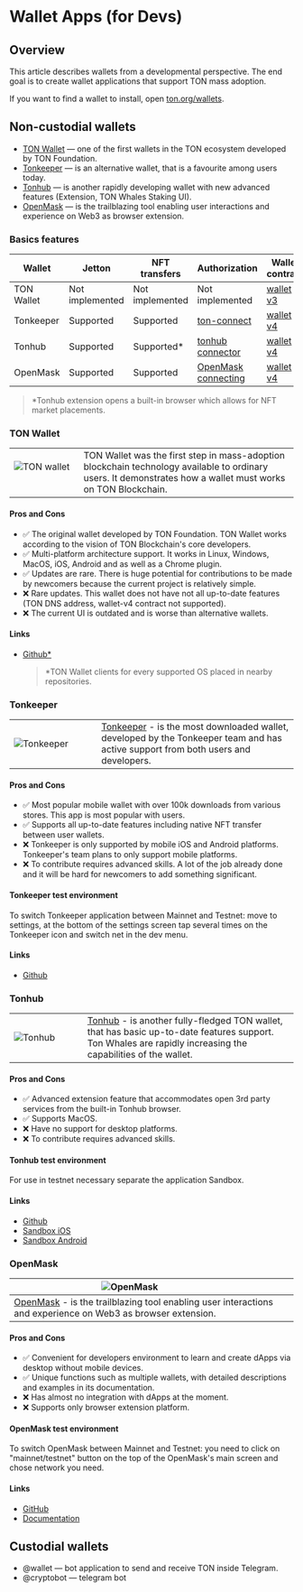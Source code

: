 # Wallet Apps (for Devs)

## Overview

This article describes wallets from a developmental perspective. The end goal  is to create wallet applications that support TON mass adoption.

If you want to find a wallet to install, open [ton.org/wallets](https://ton.org/wallets).

## Non-custodial wallets

* [TON Wallet](https://chrome.google.com/webstore/detail/ton-wallet/nphplpgoakhhjchkkhmiggakijnkhfnd) — one of the first wallets in the TON ecosystem developed by TON Foundation.
* [Tonkeeper](https://tonkeeper.com/) — is an alternative wallet, that is a favourite among users today. 
* [Tonhub](https://tonhub.com/) — is another rapidly developing wallet with new advanced features (Extension, TON Whales Staking UI). 
* [OpenMask](https://www.openmask.app/) — is the trailblazing tool enabling user interactions and experience on Web3 as browser extension.

### Basics features
| Wallet     | Jetton          | NFT transfers   | Authorization                                                                                  | Wallet contract                                                                                               |
|------------|-----------------|-----------------|------------------------------------------------------------------------------------------------|---------------------------------------------------------------------------------------------------------------|
| TON Wallet | Not implemented | Not implemented | Not implemented                                                                                | [wallet v3](https://github.com/ton-blockchain/ton/blob/master/crypto/smartcont/wallet3-code.fc)               |
| Tonkeeper  | Supported       | Supported       | [ton-connect](https://github.com/tonkeeper/ton-connect)                                        | [wallet v4](https://github.com/ton-blockchain/wallet-contract/tree/3fd1d7ae39f1c46ec1f2be54c4040d8d87505e0f)  |
| Tonhub     | Supported       | Supported*      | [tonhub connector](https://developers.tonhub.com/docs/apps)                                    | [wallet v4](https://github.com/ton-blockchain/wallet-contract/tree/3fd1d7ae39f1c46ec1f2be54c4040d8d87505e0f)  |
| OpenMask   | Supported       | Supported       | [OpenMask connecting](https://www.openmask.app/docs/getting-started#connecting-to-openmask)    | [wallet v4](https://github.com/ton-blockchain/wallet-contract/tree/3fd1d7ae39f1c46ec1f2be54c4040d8d87505e0f)  |



  > *Tonhub extension opens a built-in browser which allows for NFT market placements.


### TON Wallet

|                                                                                                                                                                                                                       |                                                                                                                                                            |
|-----------------------------------------------------------------------------------------------------------------------------------------------------------------------------------------------------------------------|------------------------------------------------------------------------------------------------------------------------------------------------------------|
| &nbsp; &nbsp; &nbsp; &nbsp;&nbsp; &nbsp; &nbsp; &nbsp;![TON wallet](/img/docs/TonWallet.png?raw=true) &nbsp; &nbsp; &nbsp; &nbsp; &nbsp; &nbsp; &nbsp; &nbsp; &nbsp; &nbsp; &nbsp; &nbsp; &nbsp; &nbsp; &nbsp; &nbsp; | TON Wallet was the first step in mass-adoption blockchain technology available to ordinary users. It demonstrates how a wallet must works on TON Blockchain. |


#### Pros and Cons
- ✅ The original wallet developed by TON Foundation. TON Wallet works according to the vision of TON Blockchain's core developers.
- ✅ Multi-platform architecture support. It works in Linux, Windows, MacOS, iOS, Android and as well as a Chrome plugin.
- ✅ Updates are rare. There is huge potential for contributions to be made by newcomers because the current project is relatively simple.
- ❌ Rare updates. This wallet does not have not all up-to-date features (TON DNS address, wallet-v4 contract not supported).
- ❌ The current UI is outdated and is worse than alternative wallets.
 
#### Links
- [Github*](https://github.com/ton-blockchain/wallet-ios)

  > *TON Wallet clients for every supported OS placed in nearby repositories.

### Tonkeeper


|                                                                                                                                                                                                                      |                                                                                                                                                            |
|----------------------------------------------------------------------------------------------------------------------------------------------------------------------------------------------------------------------|------------------------------------------------------------------------------------------------------------------------------------------------------------|
| &nbsp; &nbsp; &nbsp; &nbsp;&nbsp; &nbsp; &nbsp; &nbsp;![Tonkeeper](/img/docs/Tonkeeper.png?raw=true) &nbsp; &nbsp; &nbsp; &nbsp; &nbsp; &nbsp; &nbsp; &nbsp; &nbsp; &nbsp; &nbsp; &nbsp; &nbsp; &nbsp; &nbsp; &nbsp; | [Tonkeeper](https://tonkeeper.com/) - is the most downloaded wallet, developed by the Tonkeeper team and has active support from both users and developers.   |

#### Pros and Cons
- ✅ Most popular mobile wallet with over 100k downloads from various stores. This app is most popular with users.
- ✅ Supports all up-to-date features including native NFT transfer between user wallets.
- ❌ Tonkeeper is only supported by mobile iOS and Android platforms. Tonkeeper's team plans to only support mobile platforms.
- ❌ To contribute requires advanced skills. A lot of the job already done and it will be hard for newcomers to add something significant.

#### Tonkeeper test environment
To switch Tonkeeper application between Mainnet and Testnet: move to settings, at the bottom of the settings screen tap several times on the Tonkeeper icon and switch net in the dev menu.

#### Links 
- [Github](https://github.com/tonkeeper/wallet)




### Tonhub

|                                                                                                                                                                                                                |                                                                                                                                                                                   |
|----------------------------------------------------------------------------------------------------------------------------------------------------------------------------------------------------------------|-----------------------------------------------------------------------------------------------------------------------------------------------------------------------------------|
| &nbsp; &nbsp; &nbsp; &nbsp;&nbsp; &nbsp; &nbsp; &nbsp;![Tonhub](/img/docs/Tonhub.png?raw=true) &nbsp; &nbsp; &nbsp; &nbsp; &nbsp; &nbsp; &nbsp; &nbsp; &nbsp; &nbsp; &nbsp; &nbsp; &nbsp; &nbsp; &nbsp; &nbsp; | [Tonhub](https://tonhub.com/) - is another fully-fledged TON wallet, that has basic up-to-date features support. Ton Whales are rapidly increasing the capabilities of the wallet.|

#### Pros and Cons

 - ✅ Advanced extension feature that accommodates open 3rd party services from the built-in Tonhub browser.
 - ✅ Supports MacOS.
 - ❌ Have no support for desktop platforms.
 - ❌ To contribute requires advanced skills.

#### Tonhub test environment
For use in testnet necessary separate the application Sandbox.

#### Links
- [Github](https://github.com/tonwhales/wallet)
- [Sandbox iOS](https://apps.apple.com/app/ton-development-wallet/id1607857373)
- [Sandbox Android](https://play.google.com/store/apps/details?id=com.tonhub.wallet.testnet)


### OpenMask

| &nbsp; &nbsp; &nbsp; &nbsp;&nbsp; &nbsp; &nbsp; &nbsp;![OpenMask](/img/docs/OpenMask.png?raw=true) &nbsp; &nbsp; &nbsp; &nbsp; &nbsp; &nbsp; &nbsp; &nbsp; &nbsp; &nbsp; &nbsp; &nbsp; &nbsp; &nbsp; &nbsp; &nbsp; |
|-------------------------------------------------------------------------------------------------------------------------------------------------------------------------------------------------------------------|
| [OpenMask](https://www.openmask.app/) - is the trailblazing tool enabling user interactions and experience on Web3 as browser extension.                                                                  |

#### Pros and Cons
- ✅ Convenient for developers environment to learn and create dApps via desktop without mobile devices.
- ✅ Unique functions such as multiple wallets, with detailed descriptions and examples in its documentation.
- ❌ Has almost no integration with dApps at the moment.
- ❌ Supports only browser extension platform.

#### OpenMask test environment
To switch OpenMask between Mainnet and Testnet: you need to click on "mainnet/testnet" button on the top of the OpenMask's main screen and chose network you need.

#### Links

 - [GitHub](https://github.com/OpenProduct/openmask-extension)
 - [Documentation](https://www.openmask.app/docs/introduction)


## Custodial wallets

* @wallet — bot application to send and receive TON inside Telegram.
* @cryptobot — telegram bot 
